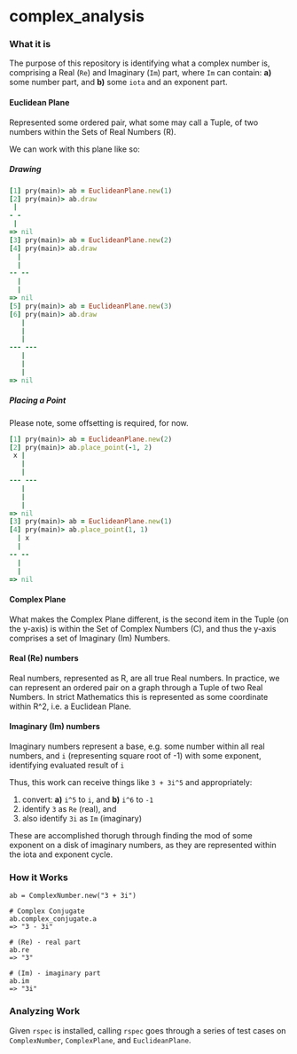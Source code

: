 # complex_analysis

### What it is
The purpose of this repository is identifying what a complex number is, comprising a Real (`Re`) and Imaginary (`Im`) part, where `Im` can contain: **a)** some number part, and **b)** some `iota` and an exponent part.

#### Euclidean Plane

Represented some ordered pair, what some may call a Tuple, of two numbers within the Sets of Real Numbers (R).

We can work with this plane like so:

##### Drawing

```ruby
[1] pry(main)> ab = EuclideanPlane.new(1)
[2] pry(main)> ab.draw
 |
- -
 |
=> nil
[3] pry(main)> ab = EuclideanPlane.new(2)
[4] pry(main)> ab.draw
  |
  |
-- --
  |
  |
=> nil
[5] pry(main)> ab = EuclideanPlane.new(3)
[6] pry(main)> ab.draw
   |
   |
   |
--- ---
   |
   |
   |
=> nil
```
##### Placing a Point

Please note, some offsetting is required, for now.

```ruby
[1] pry(main)> ab = EuclideanPlane.new(2)
[2] pry(main)> ab.place_point(-1, 2)
 x |   
   |   
   |   
--- ---
   |   
   |   
   |   
=> nil
[3] pry(main)> ab = EuclideanPlane.new(1)
[4] pry(main)> ab.place_point(1, 1)
  | x
  |  
-- --
  |  
  |  
=> nil
```

#### Complex Plane

What makes the Complex Plane different, is the second item in the Tuple (on the y-axis) is within the Set of Complex Numbers (C), and thus the y-axis comprises a set of Imaginary (Im) Numbers.

#### Real (Re) numbers
Real numbers, represented as R, are all true Real numbers. In practice, we can represent an ordered pair on a graph through a Tuple of two Real Numbers. In strict Mathematics this is represented as some coordinate within R^2, i.e. a Euclidean Plane.

#### Imaginary (Im) numbers
Imaginary numbers represent a base, e.g. some number within all real numbers, and `i` (representing square root of -1) with some exponent, identifying evaluated result of `i`

Thus, this work can receive things like `3 + 3i^5` and appropriately: 

1. convert: **a)** `i^5` to `i`, and **b)** `i^6` to `-1`
2. identify `3` as `Re` (real), and
3. also identify `3i` as `Im` (imaginary)

These are accomplished thorugh through finding the mod of some exponent on a disk of imaginary numbers, as they are represented within the iota and exponent cycle.

### How it Works
```
ab = ComplexNumber.new("3 + 3i")

# Complex Conjugate
ab.complex_conjugate.a
=> "3 - 3i"

# (Re) - real part
ab.re
=> "3"

# (Im) - imaginary part
ab.im
=> "3i"
```


### Analyzing Work
Given `rspec` is installed, calling `rspec` goes through a series of test cases on `ComplexNumber`, `ComplexPlane`, and `EuclideanPlane`.
